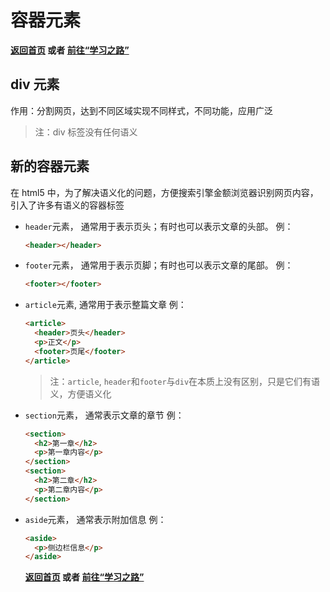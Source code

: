 # 容器元素

**[返回首页](../index.html) 或者 [前往“学习之路”](../%E5%AD%A6%E4%B9%A0%E4%B9%8B%E8%B7%AF.html)**

## div 元素

作用：分割网页，达到不同区域实现不同样式，不同功能，应用广泛

> 注：div 标签没有任何语义

## 新的容器元素

在 html5 中，为了解决语义化的问题，方便搜索引擎金额浏览器识别网页内容，引入了许多有语义的容器标签

- `header`元素，
  通常用于表示页头；有时也可以表示文章的头部。
  例：
  ```html
  <header></header>
  ```
- `footer`元素，
  通常用于表示页脚；有时也可以表示文章的尾部。
  例：
  ```html
  <footer></footer>
  ```
- `article`元素,
  通常用于表示整篇文章
  例：
  ```html
  <article>
    <header>页头</header>
    <p>正文</p>
    <footer>页尾</footer>
  </article>
  ```
  > 注：`article`, `header`和`footer`与`div`在本质上没有区别，只是它们有语义，方便语义化
- `section`元素，
  通常表示文章的章节
  例：
  ```html
  <section>
    <h2>第一章</h2>
    <p>第一章内容</p>
  </section>
  <section>
    <h2>第二章</h2>
    <p>第二章内容</p>
  </section>
  ```
- `aside`元素，
  通常表示附加信息
  例：
  ```html
  <aside>
    <p>侧边栏信息</p>
  </aside>
  ```
  **[返回首页](../index.html) 或者 [前往“学习之路”](../%E5%AD%A6%E4%B9%A0%E4%B9%8B%E8%B7%AF.html)**
